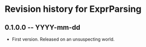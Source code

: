 # Revision history for ExprParsing

## 0.1.0.0 -- YYYY-mm-dd

* First version. Released on an unsuspecting world.
